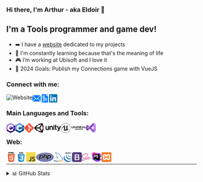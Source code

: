 ### Hi there, I'm Arthur - aka Eldoir 👋

## I'm a Tools programmer and game dev!

- ➡️ I have a [website][website] dedicated to my projects
- 🌱 I'm constantly learning because that's the meaning of life
- 🎮 I’m working at Ubisoft and I love it
- 🥅 2024 Goals: Publish my Connections game with VueJS

### Connect with me:

[<img align="left" title="Website" alt="Website" height="22px" src="https://arthurcousseau.com/favicon.ico" />][website]
[<img align="left" title="Mail" alt="Mail" height="22px" src="img/mail.png" />][mail]
[<img align="left" title="CV" alt="CV" height="22px" src="img/cv.png" />][cv]
[<img align="left" title="LinkedIn" alt="LinkedIn" height="22px" src="img/linkedin.png" />][linkedin]

<br />

### Main Languages and Tools:

<!-- TODO: add Godot, P4, Python, WPF -->
<img align="left" title="C#" alt="C#" height="26px" src="img/csharp.png" />
<img align="left" title="C++" alt="C++" height="26px" src="img/cpp.png" />
<img align="left" title="Git" alt="Git" height="26px" src="img/git.png" />
<img align="left" title="Unity" alt="Unity" height="26px" src="img/unity.png" />
<img align="left" title="Unreal Engine" alt="Unreal Engine" height="26px" src="img/ue.png" />
<img align="left" title="Visual Studio" alt="Visual Studio" height="26px" src="img/vs.png" />

<br />

### Web:

<img align="left" title="HTML5" alt="HTML5" height="26px" src="img/html5.png" />
<img align="left" title="CSS3" alt="CSS3" height="26px" src="img/css.png" />
<img align="left" title="Javascript" alt="Javascript" height="26px" src="img/js.png" />
<img align="left" title="PHP" alt="PHP" height="26px" src="img/php.png" />
<img align="left" title="MySQL" alt="MySQL" height="26px" src="img/mysql.png" />
<img align="left" title="jQuery" alt="jQuery" height="26px" src="img/jquery.png" />
<img align="left" title="Bootstrap" alt="Bootstrap" height="26px" src="img/bootstrap.png" />
<img align="left" title="Sass" alt="Sass" height="26px" src="img/sass.png" />
<img align="left" title="PHPStorm" alt="PHPStorm" height="26px" src="img/phpstorm.png" />
<img align="left" title="XAMPP" alt="XAMPP" height="26px" src="img/xampp.png" />

<br />

---

<details>
  <summary>📊 GitHub Stats</summary>

  <img align="left" alt="eldoir's GitHub Stats" src="https://github-readme-stats.codestackr.vercel.app/api?username=eldoir&show_icons=true&hide_border=true" />

</details>

[website]: https://arthurcousseau.com
[mail]: mailto:@arthur.cousseau@me.com
[cv]: https://arthurcousseau.com/cv/CV_EN.pdf
[linkedin]: https://www.linkedin.com/in/arthurcousseau/
